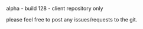 alpha - build 128 - client repository only

please feel free to post any issues/requests to the git.